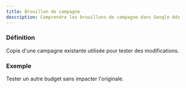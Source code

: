 ```yaml
---
title: Brouillon de campagne
description: Comprendre les brouillons de campagne dans Google Ads
---
```


### Définition
Copie d'une campagne existante utilisée pour tester des modifications.

### Exemple
Tester un autre budget sans impacter l'originale.